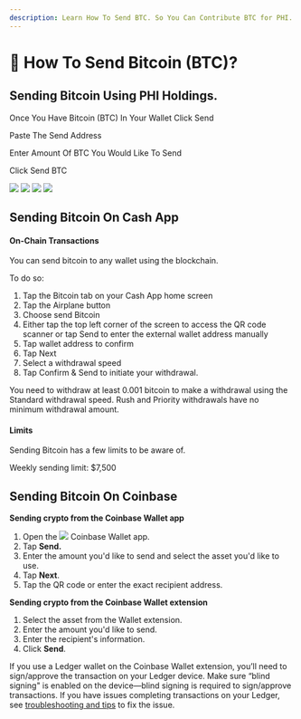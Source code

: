 ```yaml
---
description: Learn How To Send BTC. So You Can Contribute BTC for PHI.
---
```


# 💸 How To Send Bitcoin (BTC)?

## Sending Bitcoin Using PHI Holdings.

Once You Have Bitcoin (BTC) In Your Wallet Click Send

Paste The Send Address&#x20;

Enter Amount Of BTC You Would Like To Send

Click Send BTC



![](<../../../../.gitbook/assets/IMG\_5433 (1).jpg>) ![](../../../../.gitbook/assets/IMG\_5434.jpg) ![](<../../../../.gitbook/assets/IMG\_5435 (1).jpg>) ![](<../../../../.gitbook/assets/IMG\_5436 (2).jpg>)



## Sending Bitcoin On Cash App&#x20;

#### On-Chain Transactions

You can send bitcoin to any wallet using the blockchain.

To do so:

1. Tap the Bitcoin tab on your Cash App home screen
2. Tap the Airplane button
3. Choose send Bitcoin
4. Either tap the top left corner of the screen to access the QR code scanner or tap Send to enter the external wallet address manually
5. Tap wallet address to confirm
6. Tap Next
7. Select a withdrawal speed
8. Tap Confirm & Send to initiate your withdrawal.

You need to withdraw at least 0.001 bitcoin to make a withdrawal using the Standard withdrawal speed. Rush and Priority withdrawals have no minimum withdrawal amount.

#### Limits

Sending Bitcoin has a few limits to be aware of.

Weekly sending limit: $7,500



## Sending Bitcoin On Coinbase&#x20;



**Sending crypto from the Coinbase Wallet app**

1. Open the ![](https://images.ctfassets.net/7ca8qfn907uv/6D2ybBbWLhpthpzyrJ4wgm/7f7e5422f0e629d489672817fe1564d7/Wallet\_20App.png) Coinbase Wallet app.
2. Tap **Send.**
3. Enter the amount you'd like to send and select the asset you'd like to use.
4. Tap **Next**.
5. Tap the  QR code or enter the exact recipient address.

**Sending crypto from the Coinbase Wallet extension**

1. Select the asset from the Wallet extension.&#x20;
2. Enter the amount you'd like to send.
3. Enter the recipient's information.
4. Click **Send**.&#x20;

If you use a Ledger wallet on the Coinbase Wallet extension, you’ll need to sign/approve the transaction on your Ledger device. Make sure “blind signing" is enabled on the device—blind signing is required to sign/approve transactions. If you have issues completing transactions on your Ledger, see  [troubleshooting and tips](https://help.coinbase.com/en/wallet/other-topics/troubleshooting-and-tips) to fix the issue.

